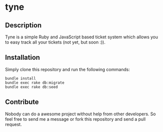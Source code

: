 # tyne

## Description

Tyne is a simple Ruby and JavaScript based ticket system which allows you to easy track all your tickets (not yet, but soon :)).

## Installation

Simply clone this repository and run the following commands:

```
bundle install
bundle exec rake db:migrate
bundle exec rake db:seed
```

## Contribute

Nobody can do a awesome project without help from other developers. So feel free to send me a message or fork this repository and send a pull request.